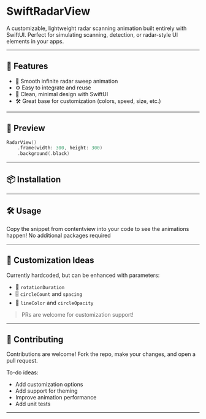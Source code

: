 # SwiftRadarView

A customizable, lightweight radar scanning animation built entirely with SwiftUI. Perfect for simulating scanning, detection, or radar-style UI elements in your apps.

---

## 🚀 Features

- 🎯 Smooth infinite radar sweep animation  
- ⚙️ Easy to integrate and reuse  
- 🎨 Clean, minimal design with SwiftUI  
- 🛠️ Great base for customization (colors, speed, size, etc.)

---

## 🧪 Preview

```swift
RadarView()
    .frame(width: 300, height: 300)
    .background(.black)
```

---

## 📦 Installation

---

## 🛠️ Usage

Copy the snippet from contentview into your code to see the animations happen! No additional packages required

---

## 🎨 Customization Ideas

Currently hardcoded, but can be enhanced with parameters:

- 🔁 `rotationDuration`
- 🎚️ `circleCount` and `spacing`
- 🎨 `lineColor` and `circleOpacity`

> PRs are welcome for customization support!

---

## 🤝 Contributing

Contributions are welcome! Fork the repo, make your changes, and open a pull request.

To-do ideas:
- Add customization options
- Add support for theming
- Improve animation performance
- Add unit tests

---
